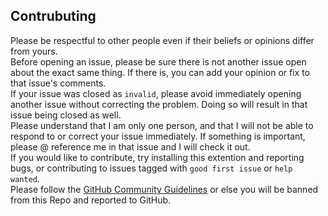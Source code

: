 ## Contrubuting
Please be respectful to other people even if their beliefs or opinions differ from yours. <br/>
Before opening an issue, please be sure there is not another issue open about the exact same thing. If there is, you can add your opinion or fix to that issue's comments. <br/>
If your issue was closed as `invalid`, please avoid immediately opening another issue without correcting the problem. Doing so will result in that issue being closed as well. <br/>
Please understand that I am only one person, and that I will not be able to respond to or correct your issue immediately. If something is important, please @ reference me in that issue and I will check it out.<br/>
If you would like to contribute, try installing this extention and reporting bugs, or contributing to issues tagged with  ```good first issue``` or ```help wanted```.<br/>
Please follow the [GitHub Community Guidelines](https://docs.github.com/en/github/site-policy/github-community-guidelines#what-is-not-allowed) or else you will be banned from this Repo and reported to GitHub.
